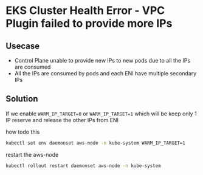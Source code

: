 # EKS Cluster Health Error - VPC Plugin failed to provide more IPs

## Usecase

- Control Plane unable to provide new IPs to new pods due to all the IPs are consumed
- All the IPs are consumed by pods and each ENI have multiple secondary IPs

## Solution

If we enable `WARM_IP_TARGET=0` or `WARM_IP_TARGET=1` which will be keep only 1 IP reserve and release the other IPs from ENI

how todo this

```sh
kubectl set env daemonset aws-node -n kube-system WARM_IP_TARGET=1
```

restart the aws-node

```sh
kubectl rollout restart daemonset aws-node -n kube-system
```
